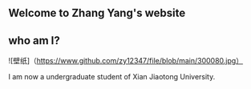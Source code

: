 ## Welcome to Zhang Yang's website

## who am I?

![壁纸]（https://www.github.com/zy12347/file/blob/main/300080.jpg）

I am now a undergraduate student of Xian Jiaotong University.
